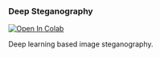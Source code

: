 ### Deep Steganography

<a target="_blank" href="https://colab.research.google.com/github/Acedev003/Deep-Steganography">
  <img src="https://colab.research.google.com/assets/colab-badge.svg" alt="Open In Colab"/>
</a>

Deep learning based image steganography. 

